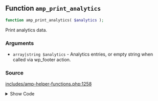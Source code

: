 ## Function `amp_print_analytics`

```php
function amp_print_analytics( $analytics );
```

Print analytics data.

### Arguments

* `array|string $analytics` - Analytics entries, or empty string when called via wp_footer action.

### Source

[includes/amp-helper-functions.php:1258](https://github.com/ampproject/amp-wp/blob/develop/includes/amp-helper-functions.php#L1258-L1318)

<details>
<summary>Show Code</summary>

```php
function amp_print_analytics( $analytics ) {
	if ( '' === $analytics ) {
		$analytics = [];
	}

	$analytics_entries = amp_get_analytics( $analytics );

	/**
	 * Triggers before analytics entries are printed as amp-analytics tags.
	 *
	 * This is useful for printing additional `amp-analytics` tags to the page without having to refactor any existing
	 * markup generation logic to use the data structure mutated by the `amp_analytics_entries` filter. For such cases,
	 * this action should be used for printing `amp-analytics` tags as opposed to using the `wp_footer` and
	 * `amp_post_template_footer` actions.
	 *
	 * @since 1.3
	 * @param array $analytics_entries Analytics entries, already potentially modified by the amp_analytics_entries filter.
	 */
	do_action( 'amp_print_analytics', $analytics_entries );

	if ( empty( $analytics_entries ) ) {
		return;
	}

	// Can enter multiple configs within backend.
	foreach ( $analytics_entries as $id => $analytics_entry ) {
		if ( ! isset( $analytics_entry['attributes'], $analytics_entry['config_data'] ) ) {
			_doing_it_wrong(
				__FUNCTION__,
				sprintf(
					/* translators: 1: the analytics entry ID. 2: type. 3: attributes. 4: config_data. 5: comma-separated list of the actual entry keys. */
					esc_html__( 'Analytics entry for %1$s is missing one of the following keys: `%2$s` or `%3$s` (array keys: %4$s)', 'amp' ),
					esc_html( $id ),
					'attributes',
					'config_data',
					esc_html( implode( ', ', array_keys( $analytics_entry ) ) )
				),
				'0.3.2'
			);
			continue;
		}
		$script_element = AMP_HTML_Utils::build_tag(
			'script',
			[
				'type' => 'application/json',
			],
			wp_json_encode( $analytics_entry['config_data'] )
		);

		$amp_analytics_attr = array_merge(
			compact( 'id' ),
			$analytics_entry['attributes']
		);

		if ( ! empty( $analytics_entry['type'] ) ) {
			$amp_analytics_attr['type'] = $analytics_entry['type'];
		}

		echo AMP_HTML_Utils::build_tag( 'amp-analytics', $amp_analytics_attr, $script_element ); // phpcs:ignore WordPress.Security.EscapeOutput.OutputNotEscaped
	}
}
```

</details>
